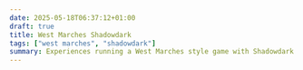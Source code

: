 ```yaml
---
date: 2025-05-18T06:37:12+01:00
draft: true
title: West Marches Shadowdark
tags: ["west marches", "shadowdark"]
summary: Experiences running a West Marches style game with Shadowdark.
---
```

